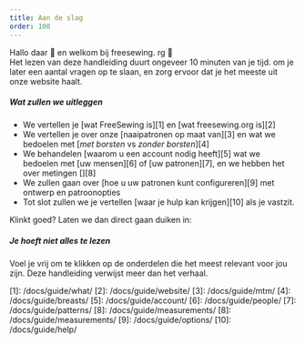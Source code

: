 ```yaml
---
title: Aan de slag
order: 100
---
```


Hallo daar 👋 en welkom bij freesewing. rg 🙂  
Het lezen van deze handleiding duurt ongeveer 10 minuten van je tijd. om je later een aantal vragen op te slaan, en zorg ervoor dat je het meeste uit onze website haalt.

##### Wat zullen we uitleggen

 - We vertellen je [wat FreeSewing is][1] en [wat freesewing.org is][2]
 - We vertellen je over onze [naaipatronen op maat van][3] en wat we bedoelen met [*met borsten* vs *zonder borsten*][4]
 - We behandelen [waarom u een account nodig heeft][5] wat we bedoelen met [uw mensen][6] of [uw patronen][7], en we hebben het over metingen [][8]
 - We zullen gaan over [hoe u uw patronen kunt configureren][9] met ontwerp en patroonopties
 - Tot slot zullen we je vertellen [waar je hulp kan krijgen][10] als je vastzit.

Klinkt goed? Laten we dan direct gaan duiken in:

<ReadMore list />

<Tip>

##### Je hoeft niet alles te lezen

Voel je vrij om te klikken op de onderdelen die het meest relevant voor jou zijn. 
Deze handleiding verwijst meer dan het verhaal.

</Tip>
[1]: /docs/guide/what/
[2]: /docs/guide/website/
[3]: /docs/guide/mtm/
[4]: /docs/guide/breasts/
[5]: /docs/guide/account/
[6]: /docs/guide/people/
[7]: /docs/guide/patterns/
[8]: /docs/guide/measurements/
[8]: /docs/guide/measurements/
[9]: /docs/guide/options/
[10]: /docs/guide/help/
